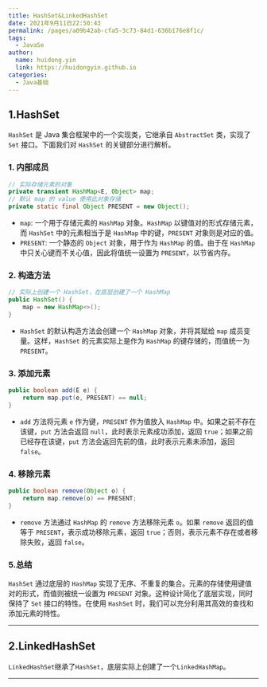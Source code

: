 ```yaml
---
title: HashSet&LinkedHashSet
date: 2021年9月11日22:50:43
permalink: /pages/a09b42ab-cfa5-3c73-84d1-636b176e8f1c/
tags: 
  - JavaSe
author: 
  name: huidong.yin
  link: https://huidongyin.github.io
categories: 
  - Java基础
---
```


## 1.HashSet

`HashSet` 是 Java 集合框架中的一个实现类，它继承自 `AbstractSet` 类，实现了 `Set` 接口。下面我们对 `HashSet` 的关键部分进行解析。

### 1. 内部成员

```java
// 实际存储元素的对象
private transient HashMap<E, Object> map;
// 默认 map 的 value 使用此对象存储
private static final Object PRESENT = new Object();
```

- `map`: 一个用于存储元素的 `HashMap` 对象。`HashMap` 以键值对的形式存储元素，而 `HashSet` 中的元素相当于是 `HashMap` 中的键，`PRESENT` 对象则是对应的值。
- `PRESENT`: 一个静态的 `Object` 对象，用于作为 `HashMap` 的值。由于在 `HashMap` 中只关心键而不关心值，因此将值统一设置为 `PRESENT`，以节省内存。

### 2. 构造方法

```java
// 实际上创建一个 HashSet，在底层创建了一个 HashMap
public HashSet() {
    map = new HashMap<>();
}
```

- `HashSet` 的默认构造方法会创建一个 `HashMap` 对象，并将其赋给 `map` 成员变量。这样，`HashSet` 的元素实际上是作为 `HashMap` 的键存储的，而值统一为 `PRESENT`。

### 3. 添加元素

```java
public boolean add(E e) {
    return map.put(e, PRESENT) == null;
}
```

- `add` 方法将元素 `e` 作为键，`PRESENT` 作为值放入 `HashMap` 中。如果之前不存在该键，`put` 方法会返回 `null`，此时表示元素成功添加，返回 `true`；如果之前已经存在该键，`put` 方法会返回先前的值，此时表示元素未添加，返回 `false`。

### 4. 移除元素

```java
public boolean remove(Object o) {
    return map.remove(o) == PRESENT;
}
```

- `remove` 方法通过 `HashMap` 的 `remove` 方法移除元素 `o`。如果 `remove` 返回的值等于 `PRESENT`，表示成功移除元素，返回 `true`；否则，表示元素不存在或者移除失败，返回 `false`。

### 5.总结

`HashSet` 通过底层的 `HashMap` 实现了无序、不重复的集合。元素的存储使用键值对的形式，而值则被统一设置为 `PRESENT` 对象。这种设计简化了底层实现，同时保持了 `Set` 接口的特性。在使用 `HashSet` 时，我们可以充分利用其高效的查找和添加元素的特性。

---

## 2.LinkedHashSet

`LinkedHashSet`继承了`HashSet`，底层实际上创建了一个`LinkedHashMap`。

---

